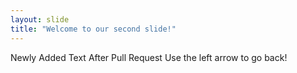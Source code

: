 ```yaml
---
layout: slide
title: "Welcome to our second slide!"
---
```

Newly Added Text After Pull Request
Use the left arrow to go back!
